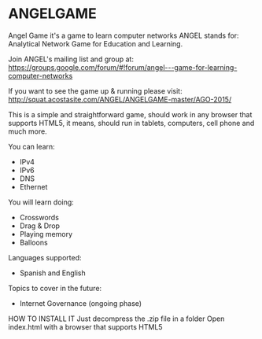 # ANGELGAME
Angel Game it's a game to learn computer networks
ANGEL stands for: Analytical Network Game for Education and Learning.

Join ANGEL's mailing list and group at: https://groups.google.com/forum/#!forum/angel---game-for-learning-computer-networks

If you want to see the game up & running please visit:  http://squat.acostasite.com/ANGEL/ANGELGAME-master/AGO-2015/

This is a simple and straightforward game, should work in any browser that supports HTML5, it means, should run in tablets, computers, cell phone and much more.

You can learn:
- IPv4
- IPv6
- DNS
- Ethernet

You will learn doing:
- Crosswords
- Drag & Drop
- Playing memory
- Balloons

Languages supported:
- Spanish and English

Topics to cover in the future:
- Internet Governance (ongoing phase)


HOW TO INSTALL IT
  Just decompress the .zip file in a folder
  Open index.html with a browser that supports HTML5 
